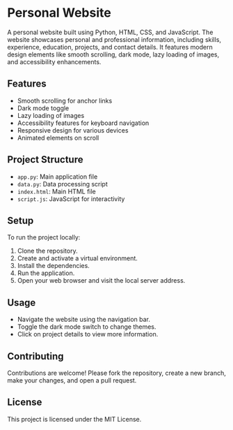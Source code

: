 # Personal Website

A personal website built using Python, HTML, CSS, and JavaScript. The website showcases personal and professional information, including skills, experience, education, projects, and contact details. It features modern design elements like smooth scrolling, dark mode, lazy loading of images, and accessibility enhancements.

## Features

- Smooth scrolling for anchor links
- Dark mode toggle
- Lazy loading of images
- Accessibility features for keyboard navigation
- Responsive design for various devices
- Animated elements on scroll

## Project Structure

- `app.py`: Main application file
- `data.py`: Data processing script
- `index.html`: Main HTML file
- `script.js`: JavaScript for interactivity

## Setup

To run the project locally:

1. Clone the repository.
2. Create and activate a virtual environment.
3. Install the dependencies.
4. Run the application.
5. Open your web browser and visit the local server address.

## Usage

- Navigate the website using the navigation bar.
- Toggle the dark mode switch to change themes.
- Click on project details to view more information.

## Contributing

Contributions are welcome! Please fork the repository, create a new branch, make your changes, and open a pull request.

## License

This project is licensed under the MIT License.

